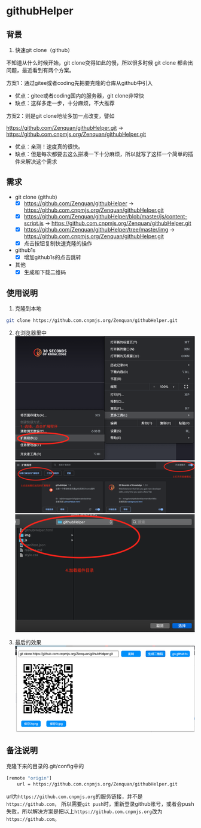 # githubHelper
## 背景

1. 快速git clone（github）

不知道从什么时候开始，git clone变得如此的慢，所以很多时候 git clone 都会出问题，最近看到有两个方案。

方案1：通过gitee或者coding先把要克隆的仓库从github中引入

- 优点：gitee或者coding国内的服务器，git clone非常快
- 缺点：这样多走一步，十分麻烦，不大推荐

方案2：则是git clone地址多加一点改变，譬如

https://github.com/Zenquan/githubHelper.git -> https://github.com.cnpmjs.org/Zenquan/githubHelper.git

- 优点：亲测！速度真的很快。
- 缺点：但是每次都要去这么拼凑一下十分麻烦，所以就写了这样一个简单的插件来解决这个需求

## 需求

- git clone (github)
	- [x] https://github.com/Zenquan/githubHelper ->  https://github.com.cnpmjs.org/Zenquan/githubHelper.git
	- [x] https://github.com/Zenquan/githubHelper/blob/master/js/content-script.js ->  https://github.com.cnpmjs.org/Zenquan/githubHelper.git
	- [x] https://github.com/Zenquan/githubHelper/tree/master/img ->  https://github.com.cnpmjs.org/Zenquan/githubHelper.git
	- [x] 点击按钮复制快速克隆的操作
- github1s
	- [x] 增加github1s的点击跳转
- 其他
	- [x] 生成和下载二维码

## 使用说明

1. 克隆到本地
```bash
git clone https://github.com.cnpmjs.org/Zenquan/githubHelper.git
```

2. 在浏览器里中
![](./img/step1.png)
![](./img/step23.png)
![](./img/step4.png)

3. 最后的效果
![](./img/result.png)


## 备注说明
克隆下来的目录的.git/config中的

```bash
[remote "origin"]
	url = https://github.com.cnpmjs.org/Zenquan/githubHelper.git
```
url为`https://github.com.cnpmjs.org`的服务链接，并不是`https://github.com`， 所以需要`git push`时，重新登录github账号，或者会push失败，所以解决方案是把以上`https://github.com.cnpmjs.org`改为`https://github.com`。